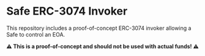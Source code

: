 # Safe ERC-3074 Invoker

This repository includes a proof-of-concept ERC-3074 invoker allowing a Safe to
control an EOA.

**:warning: This is a proof-of-concept and should not be used with actual funds!
:warning:**

